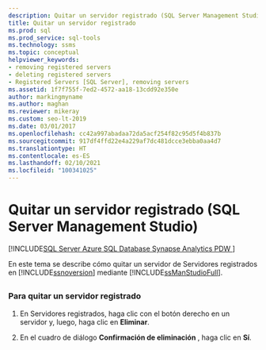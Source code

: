 ```yaml
---
description: Quitar un servidor registrado (SQL Server Management Studio)
title: Quitar un servidor registrado
ms.prod: sql
ms.prod_service: sql-tools
ms.technology: ssms
ms.topic: conceptual
helpviewer_keywords:
- removing registered servers
- deleting registered servers
- Registered Servers [SQL Server], removing servers
ms.assetid: 1f7f755f-7ed2-4572-aa18-13cdd92e350e
author: markingmyname
ms.author: maghan
ms.reviewer: mikeray
ms.custom: seo-lt-2019
ms.date: 03/01/2017
ms.openlocfilehash: cc42a997abadaa72da5acf254f82c95d5f4b837b
ms.sourcegitcommit: 917df4ffd22e4a229af7dc481dcce3ebba0aa4d7
ms.translationtype: HT
ms.contentlocale: es-ES
ms.lasthandoff: 02/10/2021
ms.locfileid: "100341025"
---
```

# <a name="remove-a-registered-server-sql-server-management-studio"></a>Quitar un servidor registrado (SQL Server Management Studio)

[!INCLUDE[SQL Server Azure SQL Database Synapse Analytics PDW ](../../includes/applies-to-version/sql-asdb-asdbmi-asa-pdw.md)]

En este tema se describe cómo quitar un servidor de Servidores registrados en [!INCLUDE[ssnoversion](../../includes/ssnoversion-md.md)] mediante [!INCLUDE[ssManStudioFull](../../includes/ssmanstudiofull-md.md)].

## <a name="SSMSProcedure"></a>

### <a name="to-remove-a-registered-server"></a>Para quitar un servidor registrado

1. En Servidores registrados, haga clic con el botón derecho en un servidor y, luego, haga clic en **Eliminar**.

2. En el cuadro de diálogo **Confirmación de eliminación** , haga clic en **Sí**.
